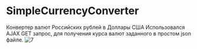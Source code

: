 # SimpleCurrencyConverter
Конвертер валют Российских рублей в Доллары США
Использовался AJAX GET запрос, для получения курса валют заданного в простом json файле.
![7](https://user-images.githubusercontent.com/62324315/143677373-55caa37e-fd5d-475c-aaf2-d24ead5439ea.png)


